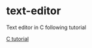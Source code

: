 # text-editor
Text editor in C following tutorial

  [C tutorial](https://viewsourcecode.org/snaptoken/kilo/)
